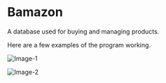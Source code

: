 # Bamazon
A database used for buying and managing products.

Here are a few examples of the program working.

![Image-1](/images/image-1)

![Image-2](/images/image-2)
